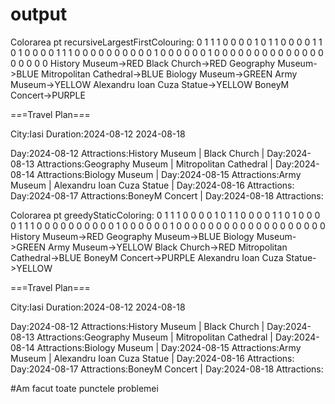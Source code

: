 # output
Colorarea pt recursiveLargestFirstColouring:
0 1 1 1 0 0 0 0 
1 0 1 1 0 0 0 0 
1 1 0 1 0 0 0 0 
1 1 1 0 0 0 0 0 
0 0 0 0 0 1 0 0 
0 0 0 0 1 0 0 0 
0 0 0 0 0 0 0 0 
0 0 0 0 0 0 0 0 
History Museum->RED
Black Church->RED
Geography Museum->BLUE
Mitropolitan Cathedral->BLUE
Biology Museum->GREEN
Army Museum->YELLOW
Alexandru Ioan Cuza Statue->YELLOW
BoneyM Concert->PURPLE

=_=_=Travel Plan=_=_=

City:Iasi   Duration:2024-08-12 2024-08-18

Day:2024-08-12 Attractions:History Museum | Black Church | 
Day:2024-08-13 Attractions:Geography Museum | Mitropolitan Cathedral | 
Day:2024-08-14 Attractions:Biology Museum | 
Day:2024-08-15 Attractions:Army Museum | Alexandru Ioan Cuza Statue | 
Day:2024-08-16 Attractions:
Day:2024-08-17 Attractions:BoneyM Concert | 
Day:2024-08-18 Attractions:




Colorarea pt greedyStaticColoring:
0 1 1 1 0 0 0 0 
1 0 1 1 0 0 0 0 
1 1 0 1 0 0 0 0 
1 1 1 0 0 0 0 0 
0 0 0 0 0 1 0 0 
0 0 0 0 1 0 0 0 
0 0 0 0 0 0 0 0 
0 0 0 0 0 0 0 0 
History Museum->RED
Geography Museum->BLUE
Biology Museum->GREEN
Army Museum->YELLOW
Black Church->RED
Mitropolitan Cathedral->BLUE
BoneyM Concert->PURPLE
Alexandru Ioan Cuza Statue->YELLOW

=_=_=Travel Plan=_=_=

City:Iasi   Duration:2024-08-12 2024-08-18

Day:2024-08-12 Attractions:History Museum | Black Church | 
Day:2024-08-13 Attractions:Geography Museum | Mitropolitan Cathedral | 
Day:2024-08-14 Attractions:Biology Museum | 
Day:2024-08-15 Attractions:Army Museum | Alexandru Ioan Cuza Statue | 
Day:2024-08-16 Attractions:
Day:2024-08-17 Attractions:BoneyM Concert | 
Day:2024-08-18 Attractions:

#Am facut toate punctele problemei

